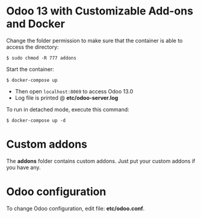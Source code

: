 # Odoo 13 with Customizable Add-ons and Docker

Change the folder permission to make sure that the container is able to access the directory:
```
$ sudo chmod -R 777 addons
```
Start the container:
```
$ docker-compose up
```
* Then open `localhost:8069` to access Odoo 13.0
* Log file is printed @ **etc/odoo-server.log**

To run in detached mode, execute this command:

```
$ docker-compose up -d
```

# Custom addons

The **addons** folder contains custom addons. Just put your custom addons if you have any.

# Odoo configuration

To change Odoo configuration, edit file: **etc/odoo.conf**.